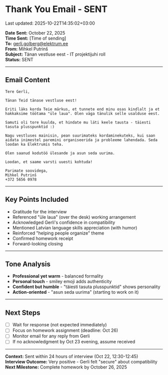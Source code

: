 # Thank You Email - SENT

Last updated: 2025-10-22T14:35:02+03:00

**Date Sent:** October 22, 2025  
**Time Sent:** [Time of sending]  
**To:** <gerli.golberg@elektrum.ee>  
**From:** Mihkel Putrinš  
**Subject:** Tänan vestluse eest - IT projektijuhi roll  
**Status:** SENT

---

## Email Content

```text
Tere Gerli,

Tänan Teid tänase vestluse eest!

Eriti läks korda Teie märkus, et tunnete end minu osas kindlalt ja et hakkaksime töötama "üle laua". Olen väga tänulik selle usalduse eest.

Samuti oli tore kuulda, et hindate mu läti keele tausta - täiesti tasuta plusspunktid :)

Nagu vestluses mainisin, pean suurimateks kordaminekuteks, kui saan aidata inimestel paremini organiseerida ja probleeme lahendada. Seda loodan ka Elektrumis teha.

Olen saanud kodutöö ülesande ja asun seda uurima.

Loodan, et saame varsti uuesti kohtuda!

Parimate soovidega,
Mihkel Putrinš
+372 5656 0978
```

---

## Key Points Included

- Gratitude for the interview
- Referenced "üle laua" (over the desk) working arrangement
- Acknowledged Gerli's confidence in compatibility
- Mentioned Latvian language skills appreciation (with humor)
- Reinforced "helping people organize" theme
- Confirmed homework receipt
- Forward-looking closing

---

## Tone Analysis

- **Professional yet warm** - balanced formality
- **Personal touch** - smiley emoji adds authenticity
- **Confident but humble** - "täiesti tasuta plusspunktid" shows personality
- **Action-oriented** - "asun seda uurima" (starting to work on it)

---

## Next Steps

- [ ] Wait for response (not expected immediately)
- [ ] Focus on homework assignment (deadline: Oct 26)
- [ ] Monitor email for any reply from Gerli
- [ ] If no acknowledgment by Oct 23 evening, assume received

---

**Context:** Sent within 24 hours of interview (Oct 22, 12:30-12:45)  
**Interview Outcome:** Very positive - Gerli felt "secure" about compatibility  
**Next Milestone:** Complete homework by October 26, 2025
